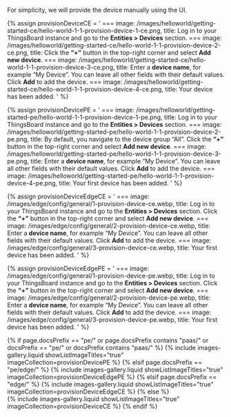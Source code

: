 For simplicity, we will provide the device manually using the UI.

{% assign provisionDeviceCE = '
    ===
        image: /images/helloworld/getting-started-ce/hello-world-1-1-provision-device-1-ce.png,
        title: Log in to your ThingsBoard instance and go to the **Entities > Devices** section.
    ===
        image: /images/helloworld/getting-started-ce/hello-world-1-1-provision-device-2-ce.png,
        title: Click the **“+”** button in the top-right corner and select **Add new device**.
    ===
        image: /images/helloworld/getting-started-ce/hello-world-1-1-provision-device-3-ce.png,
        title: Enter a **device name**, for example “My Device”. You can leave all other fields with their default values. Click **Add** to add the device.
    ===
        image: /images/helloworld/getting-started-ce/hello-world-1-1-provision-device-4-ce.png,
        title: Your device has been added.
    '
%}

{% assign provisionDevicePE = '
    ===
        image: /images/helloworld/getting-started-pe/hello-world-1-1-provision-device-1-pe.png,
        title: Log in to your ThingsBoard instance and go to the **Entities > Devices** section.
    ===
        image: /images/helloworld/getting-started-pe/hello-world-1-1-provision-device-2-pe.png,
        title: By default, you navigate to the device group “All”. Click the **“+”** button in the top-right corner and select **Add new device**.
    ===
        image: /images/helloworld/getting-started-pe/hello-world-1-1-provision-device-3-pe.png,
        title: Enter a **device name**, for example “My Device”. You can leave all other fields with their default values. Click **Add** to add the device.
    ===
        image: /images/helloworld/getting-started-pe/hello-world-1-1-provision-device-4-pe.png,
        title: Your first device has been added.
    '
%}

{% assign provisionDeviceEdgeCE = '
    ===
        image: /images/edge/config/general/1-provision-device-ce.webp,
        title: Log in to your ThingsBoard instance and go to the **Entities > Devices** section. Click the **“+”** button in the top-right corner and select **Add new device**.
    ===
        image: /images/edge/config/general/2-provision-device-ce.webp,
        title: Enter a **device name**, for example “My Device”. You can leave all other fields with their default values. Click **Add** to add the device.
    ===
        image: /images/edge/config/general/3-provision-device-ce.webp,
        title: Your first device has been added.
'
%}

{% assign provisionDeviceEdgePE = '
    ===
        image: /images/edge/config/general/1-provision-device-pe.webp,
        title: Log in to your ThingsBoard instance and go to the **Entities > Devices** section. Click the **“+”** button in the top-right corner and select **Add new device**.
    ===
        image: /images/edge/config/general/2-provision-device-pe.webp,
        title: Enter a **device name**, for example “My Device”. You can leave all other fields with their default values. Click **Add** to add the device.
    ===
        image: /images/edge/config/general/3-provision-device-pe.webp,
        title: Your first device has been added.
'
%}

{% if page.docsPrefix == "pe/" or page.docsPrefix contains "paas/" or docsPrefix == "pe/" or docsPrefix contains "paas/" %}
    {% include images-gallery.liquid showListImageTitles="true" imageCollection=provisionDevicePE %}
{% elsif page.docsPrefix == "pe/edge/" %}
    {% include images-gallery.liquid showListImageTitles="true" imageCollection=provisionDeviceEdgePE %}
{% elsif page.docsPrefix == "edge/" %}
    {% include images-gallery.liquid showListImageTitles="true" imageCollection=provisionDeviceEdgeCE %}
{% else %}  
    {% include images-gallery.liquid showListImageTitles="true" imageCollection=provisionDeviceCE %}
{% endif %} 